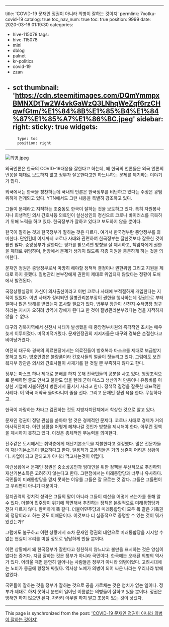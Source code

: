
---
title: 'COVID-19 문재인 정권이 아니라 의병이 잘하는 것이지'
permlink: 7xotku-covid-19
catalog: true
toc_nav_num: true
toc: true
position: 9999
date: 2020-03-16 01:19:30
categories:
- hive-115078
tags:
- hive-115078
- mini
- dblog
- palnet
- kr-politics
- covid-19
- zzan
- sct
thumbnail: 'https://cdn.steemitimages.com/DQmYmmpxBMNXDtTw2W4vkGaWzQ3LNhqWeZqf6rzCHqwfGtm/%E1%84%8B%E1%85%B4%E1%84%87%E1%85%A7%E1%86%BC.jpeg'
sidebar:
    right:
        sticky: true
widgets:
    -
        type: toc
        position: right
---


![의병.jpeg](https://cdn.steemitimages.com/DQmYmmpxBMNXDtTw2W4vkGaWzQ3LNhqWeZqf6rzCHqwfGtm/%E1%84%8B%E1%85%B4%E1%84%87%E1%85%A7%E1%86%BC.jpeg)


외국언론은 한국의 COVID-19대응을 잘한다고 하는데, 왜 한국의 언론들은 외국 언론의 반응을 제대로 보도하지 않고 정부가 잘못한다고만 하느냐하는 문제를 제기하는 이야기가 많다.

외국에서는 한국을 칭찬하는데 국내의 언론은 한국정부를 비난하고 있다는 주장은 광범위하게 전개되고 있다. YTN에서도 그런 내용을 특별히 강조하고 있다.

그들이 문제라고 지적하는 조중동도 한국이 잘하는 것을 보도하고 있다. 특히 자원봉사자나 희생적인 의사 간호사등 의료인이 살신성인의 정신으로 코로나 바이러스를 극복하기 위해 노력을 하고 있다. 한국정부가 잘하고 있다고 보도하지 않을 뿐이다.

한국이 잘하는 것과 한국정부가 잘하는 것은 다르다. 여기서 한국정부란 중앙정부를 의미한다. 단언컨데 이제까지 코로나 사태와 관련하여 한국정부는 잘한것보다 잘못한 것이 훨씬 많다. 중앙정부가 잘한다는 평가를 받으려면 방향을 잘 제시하고, 책임자에게 권한을 제대로 위임하며, 현장에서 문제가 생기지 않도록 각종 지원을 충분하게 하는 것을 의미한다.

문재인 정권은 중앙정부로서 마땅히 해야할 정책적 결정이나 권한위임 그리고 지원을 제대로 하지 못했다. 질병관리 본부장에게 권한이 제대로 위임되지 않았다는 정황이 도처에서 발견된다.

국정상황실장이 자신이 의사출신이라고 이번 코로나 사태에 부적절하게 개입한다는 지적이 있었다. 이번 사태가 정리되면 질병관리본부장이 권한을 행사하는데 정권으로 부터 얼마나 많은 방해를 받았는지 조사할 필요가 있다. 법무부 장관이 신천지 수색영장 청구하라는 지시가 오히려 방역에 장애가 된다고 한 것이 질병관리본부였다는 점을 지적하지 않을 수 없다.

대구와 경북지역에서 신천시 사태가 발생했을 때 중앙정부차원의 즉각적인 초치는 매우 늦게 이루어졌다. 미적미적거렸다. 문재인정권의 지지자들은 대구와 경북은 손절한다고 비아냥거렸다.

여전히 대구와 경북의 의료현장에서는 의료진들이 방호복과 마스크를 제대로 보급받지 못하고 있다. 방호안경은 불량품이라 간호사들의 얼굴이 짓눌리고 있다. 그럼에도 보건복지부 장관은 의사와 간호사들이 사재기를 한 것일 뿐 부족하지 않다고 한다.

정부는 마스크 하나 제대로 분배를 하지 못해 전국민들의 공분을 사고 있다. 행정조직으로 분배하면 줄도 안서고 불만도 없을 텐데 굳이 마스크 생산가격 만큼이나 유통비를 이상한 기업에 지불하면서 병원에서 줄서서 사라고 한다. 정책적 결정을 잘못한 대표적인 사례다. 이 약국 저약국 돌아다니며 줄을 선다. 그리고 문재인 정권 욕을 한다. 무능하다고.

한국이 자랑하는 차타고 검진하는 것도 지방자치단체에서 착상한 것으로 알고 있다.

문재인 정권이 정말 관심을 쏟아야 할 것은 경제적인 문제다. 코로나 사태로 경제가 거의 아사직전이다. 이런 상황을 어떻게 헤쳐나갈 것인가 방향을 제시해야 한다. 아무런 정책을 제시하지 못하고 있다. 이것은 총체적인 무능력을 의미한다.

전주같은 도시에서는 취약층에게 재난기본소득을 지불한다고 결정했다. 많은 전문가들이 재난기본소득이 필요하다고 한다. 일용직과 고용직들은 거의 생존이 어려운 상황이다. 사업이 되고 안되고가 아니라 먹고사는것이 어렵다.

이런상황에서 문재인 정권은 중소상공인과 임대인을 위한 정책을 우선적으로 추진하되 재산기본소득은 고려하지 않는다고 한다. 그런점에서는 미래통합당과 너무나 유사하다. 국민들이 미래통합당을 믿지 못하는 이유를 그들은 잘 모르는 것 같다. 그들은 그들편이고 우리편이 아니기 때문이다.

정치권력의 정치적 성격은 그들의 말이 아니라 그들이 예산을 어떻게 쓰는가를 통해 알 수 있다. 더불어 민주당이 위기에 직면해서 추진하는 정책은 본질적으로 미래통합당과 전혀 다르지 않다. 완벽하게 똑 같다. 더불어민주당과 미래통합당이 모두 똑 같은 기득권의 정당이라고 하는 것도 이때문이다. 이것보다 더 실증적으로 증명할 수 있는 것이 뭐가 있겠는가?

그럼에도 불구하고 이런 상황에서 조차 문재인 정권의 대안으로 미래통합당을 지지할 수 없는 현실이 우리를 미칠 정도로 답답하게 만들 뿐이다.

이런 상황에서 왜 한국정부가 잘한다고 칭찬하지 않느냐고 불만을 표시하는 것은 양심이 없다는 증거다. 지금 잘하는 것은 정부가 아니라 국민이다. 한국에는 오래된 의병의 역사가 있다. 어려울 때면 분연히 일어나는 사람들은 정부가 아니라 의병이었다. 고려시대에는 노비가 몽골에 항쟁해 싸웠다. 역사상 노예가 의병이 되어 싸운 나라는 우리나라 밖에 없었다.

국민들이 잘하는 것을 정부가 잘하는 것으로 공을 가로채는 것은 염치가 없는 일이다. 정부가 제대로 하지 못하니 분연히 일어난 이름없는 의병들이 잘하고 있을 뿐이다. 정권은 방해만 하지 않으면 된다. 차라리 아무말 하지 말고 조용이 있는 것이 낫겠다.

- - -

This page is synchronized from the post: ['COVID-19 문재인 정권이 아니라 의병이 잘하는 것이지'](https://steemit.com/@oldstone/7xotku-covid-19)

